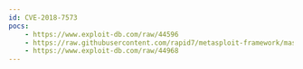 ```yaml
---
id: CVE-2018-7573
pocs:
    - https://www.exploit-db.com/raw/44596
    - https://raw.githubusercontent.com/rapid7/metasploit-framework/master/modules/exploits/windows/ftp/ftpshell_cli_bof.rb
    - https://www.exploit-db.com/raw/44968
---
```

